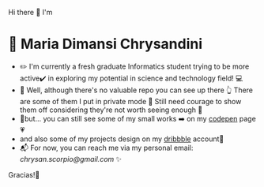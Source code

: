 Hi there 👋 I'm
# 👧 Maria Dimansi Chrysandini
- ✏️ I'm currently a fresh graduate Informatics student trying to be more active✔️ in exploring my potential in science and technology field! 💻
- 👀 Well, although there's no valuable repo you can see up there 👆 There are some of them I put in private mode 🔐 Still need courage to show them off considering they're not worth seeing enough 🙅
- 🍑but... you can still see some of my small works ➡️ on my [codepen](https://codepen.io/mdchrysan/) page💗
- and also some of my projects design on my [dribbble](https://dribbble.com/mdchrysan) account🏀
- 📬 For now, you can reach me via my personal email: _chrysan.scorpio@gmail.com_ ✨ 

Gracias!🎇

<!--**mdchrysan/mdchrysan** is a ✨ _special_ ✨ repository because its `README.md` (this file) appears on my GitHub profile. -->
